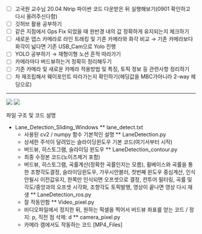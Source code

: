 - [ ]  고국원 교수님 20.04 Ntrip 파이썬 코드 다운받은 뒤 실행해보기(0901 확인하고 다시 올려주신다함)
- [ ]  깃허브 활용 공부하기
- [ ]  같은 지점에서 Gps Fix 되었을 때 원반경 내의 값 정확하게 유지되는지 체크하기
- [ ]  새로운 뎁스 카메라로 라인 트래킹 및 기존 카메라와 화각 비교
→ 기존 카메라보다 화각이 넓다면 기존 USB_Cam으로 Yolo 진행
- [ ]  YOLO 공부하기 → 재형이형 노션 흔적 따라가기
- [ ]  카메라마다 버드뷰하는거 정확히 정리해두기
- [ ]  기존 카메라 및 새로운 카메라 적용방법 및 특징, 토픽 정보 등 관련사항 정리하기
- [ ]  차 재조립해서 웨이포인트 따라가는지 확인하기(헤딩값을 MBC가아니라 2-way 헤딩으로)
---

<img src="https://capsule-render.vercel.app/api?type=rect&color=black&height=300&section=header&text=파일구조및코드설명&fontSize=20" />
<img src="https://capsule-render.vercel.app/api?type=rect&color=white&height=100&section=footer&text=Lane_Detection_Sliding_Windows&fontSize=16" />


파일 구조 및 코드 설명
* Lane_Detection_Sliding_Windows
  ** lane_detect.txt
    - 사용된 cv2 / numpy 함수 기본적인 설명 
  ** LaneDetection.py
    - 상세한 주석이 달려있는 슬라이딩윈도우 기본 코드(여기서부터 시작)
    - 버드뷰, 히스토그램, 슬라이딩 윈도우
  ** LaneDetection_contour.py
    - 최종 수정본 코드(노이즈제거 포함)
    - 버드뷰, 히스토그램, 곡률계산(정확한 곡률인지는 모름), 휠베이스와 곡률을 통한 조향각도결정, 슬라이딩윈도우, 가우시안블러, 첫번째 윈도우 중심계산, 인식안될시 이전값유지, 한쪽만 인식되면 오프셋으로 결정, 컨투어 필터링, 곡률 및 각도/중앙과의 오프셋 시각화, 조향각도 토픽발행, 영상이 끝나면 영상 다시 재생
  ** LaneDetection_ros.py
    - 잘 작동안함
  ** Video_pixel.py
    - 비디오파일에서 정지한 뒤, 원하는 픽셀을 찍어서 버드뷰 좌표를 얻는 코드 / 정지: p, 직전 점 삭제: d
  ** camera_pixel.py
    - 카메라 캠에서도 작동하는 코드
[MP4_Files]
